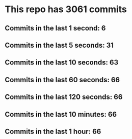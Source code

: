 # This repo has 3061 commits

## Commits in the last 1 second: 6
## Commits in the last 5 seconds: 31
## Commits in the last 10 seconds: 63
## Commits in the last 60 seconds: 66
## Commits in the last 120 seconds: 66
## Commits in the last 10 minutes: 66
## Commits in the last 1 hour: 66
